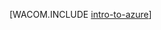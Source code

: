 <properties linkid="dev-net-fundamentals-intro-to-windows-azure" urlDisplayName="Intro to Azure" pageTitle="Intro to Azure - Azure fundamentals" metaKeywords="" description="Learn how to develop,,deploy,,and manage applications on Azure,,Microsoft's cloud computing platform for IaaS,,PaaS,,and websites." metaCanonical="" services="web-sites,virtual-machines,mobile-services,cloud-services" documentationCenter=".NET" title="" authors="" solutions="" manager="" editor="" />
<tags ms.service="web-sites,virtual-machines,mobile-services,cloud-services"
    ms.date="10/01/2014"
    wacn.date=""
    />

[WACOM.INCLUDE [intro-to-azure](../includes/intro-to-azure.md)]

  [intro-to-azure]: ../includes/intro-to-azure.md
